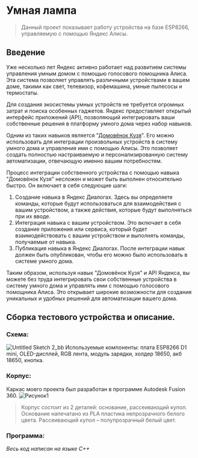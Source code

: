 # Умная лампа
>Данный проект показывает работу устройства на базе ESP8266, управляемую с помощью Яндекс Алисы.
## Введение


Уже несколько лет Яндекс активно работает над развитием системы управления умным домом с помощью голосового помощника Алиса. Эта система позволяет управлять различными устройствами в вашем доме, такими как свет, телевизор, кофемашина, умные пылесосы и термостаты.

Для создания экосистемы умных устройств не требуется огромных затрат и поиска особенных гаджетов. Яндекс предоставляет открытый интерфейс приложений (API), позволяющий интегрировать ваши собственные решения в платформу умного дома через набор навыков.

Одним из таких навыков является "[Домовёнок Кузя](https://dialogs.yandex.ru/store/skills/3229e372-domovenok-kuzya)". Его можно использовать для интеграции произвольных устройств в систему умного дома и управления ими с помощью Алисы. Это позволяет создать полностью настраиваемую и персонализированную систему автоматизации, отвечающую именно вашим потребностям.

Процесс интеграции собственного устройства с помощью навыка "Домовёнок Кузя" несложен и может быть выполнен относительно быстро. Он включает в себя следующие шаги:


1. Создание навыка в Яндекс Диалогах. Здесь вы определяете команды, которые будут использоваться для взаимодействия с вашим устройством, а также действия, которые будут выполняться при их вводе.
2. Интеграция навыка с вашим устройством. Это включает в себя создание приложения или сервиса, который будет взаимодействовать с вашим устройством и выполнять команды, получаемые от навыка.
3. Публикация навыка в Яндекс Диалогах. После интеграции навык должен быть опубликован, чтобы его можно было использовать в системе умного дома.


Таким образом, используя навык "Домовёнок Кузя" и API Яндекса, вы можете без труда интегрировать свои собственные устройства в систему умного дома и управлять ими с помощью голосового помощника Алиса. Это открывает широкие возможности для создания уникальных и удобных решений для автоматизации вашего дома.



## Сборка тестового устройства и описание.
### Схема:
![Untitled Sketch 2_bb](https://github.com/BNB77/smartlamp/assets/81864906/54b69d58-caaf-4dca-b773-568de5cc8dc2)
Используемые компоненты: плата ESP8266 D1 mini, OLED-дисплей, RGB лента, модуль зарядки, холдер 18650, акб 18650, кнопка.
### Корпус:
Каркас моего проекта был разработан в программе Autodesk Fusion 360.
![Рисунок1](https://github.com/BNB77/smartlamp/assets/81864906/95dde8df-e212-4e14-9cd2-3e2f42ee1860)

>Корпус состоит из 2 деталей: основание, рассеивающий купол. Основание напечатано из PLA пластика непрозрачного белого цвета. Рассеивающий купол – полупрозрачный белый цвет.
### Программа:
_Весь код написан на языке C++_


